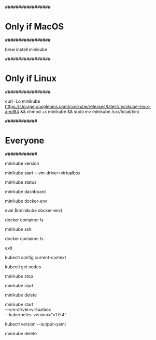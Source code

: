 



#################
# Only if MacOS #
#################

brew install minikube

#################
# Only if Linux #
#################

curl -Lo minikube https://storage.googleapis.com/minikube/releases/latest/minikube-linux-amd64 && chmod +x minikube && sudo mv minikube /usr/local/bin/

############
# Everyone #
############

minikube version

minikube start --vm-driver=virtualbox

minikube status

minikube dashboard

minikube docker-env

eval $(minikube docker-env)

docker container ls

minikube ssh

docker container ls

exit

kubectl config current-context

kubectl get nodes

minikube stop

minikube start

minikube delete

minikube start \
    --vm-driver=virtualbox \
    --kubernetes-version="v1.9.4"

kubectl version --output=yaml

minikube delete
